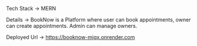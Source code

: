 Tech Stack -> MERN <br>

Details -> BookNow is a Platform where user can book appointments, owner can
create appointments. Admin can manage owners.

Deployed Url -> https://booknow-mjqx.onrender.com
 
 

